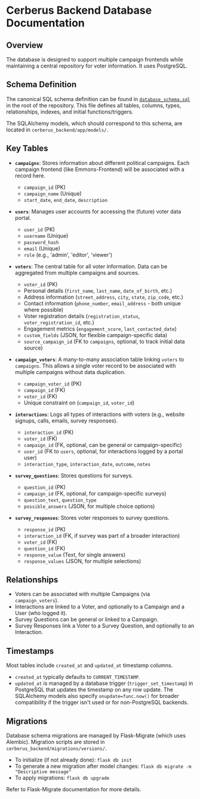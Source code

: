 # Cerberus Backend Database Documentation

## Overview

The database is designed to support multiple campaign frontends while maintaining a central repository for voter information. It uses PostgreSQL.

## Schema Definition

The canonical SQL schema definition can be found in [`database_schema.sql`](../database_schema.sql) in the root of the repository. This file defines all tables, columns, types, relationships, indexes, and initial functions/triggers.

The SQLAlchemy models, which should correspond to this schema, are located in `cerberus_backend/app/models/`.

## Key Tables

-   **`campaigns`**: Stores information about different political campaigns. Each campaign frontend (like Emmons-Frontend) will be associated with a record here.
    -   `campaign_id` (PK)
    -   `campaign_name` (Unique)
    -   `start_date`, `end_date`, `description`

-   **`users`**: Manages user accounts for accessing the (future) voter data portal.
    -   `user_id` (PK)
    -   `username` (Unique)
    -   `password_hash`
    -   `email` (Unique)
    -   `role` (e.g., 'admin', 'editor', 'viewer')

-   **`voters`**: The central table for all voter information. Data can be aggregated from multiple campaigns and sources.
    -   `voter_id` (PK)
    -   Personal details (`first_name`, `last_name`, `date_of_birth`, etc.)
    -   Address information (`street_address`, `city`, `state`, `zip_code`, etc.)
    -   Contact information (`phone_number`, `email_address` - both unique where possible)
    -   Voter registration details (`registration_status`, `voter_registration_id`, etc.)
    -   Engagement metrics (`engagement_score`, `last_contacted_date`)
    -   `custom_fields` (JSON, for flexible campaign-specific data)
    -   `source_campaign_id` (FK to `campaigns`, optional, to track initial data source)

-   **`campaign_voters`**: A many-to-many association table linking `voters` to `campaigns`. This allows a single voter record to be associated with multiple campaigns without data duplication.
    -   `campaign_voter_id` (PK)
    -   `campaign_id` (FK)
    -   `voter_id` (FK)
    -   Unique constraint on (`campaign_id`, `voter_id`)

-   **`interactions`**: Logs all types of interactions with voters (e.g., website signups, calls, emails, survey responses).
    -   `interaction_id` (PK)
    -   `voter_id` (FK)
    -   `campaign_id` (FK, optional, can be general or campaign-specific)
    -   `user_id` (FK to `users`, optional, for interactions logged by a portal user)
    -   `interaction_type`, `interaction_date`, `outcome`, `notes`

-   **`survey_questions`**: Stores questions for surveys.
    -   `question_id` (PK)
    -   `campaign_id` (FK, optional, for campaign-specific surveys)
    -   `question_text`, `question_type`
    -   `possible_answers` (JSON, for multiple choice options)

-   **`survey_responses`**: Stores voter responses to survey questions.
    -   `response_id` (PK)
    -   `interaction_id` (FK, if survey was part of a broader interaction)
    -   `voter_id` (FK)
    -   `question_id` (FK)
    -   `response_value` (Text, for single answers)
    -   `response_values` (JSON, for multiple selections)

## Relationships

-   Voters can be associated with multiple Campaigns (via `campaign_voters`).
-   Interactions are linked to a Voter, and optionally to a Campaign and a User (who logged it).
-   Survey Questions can be general or linked to a Campaign.
-   Survey Responses link a Voter to a Survey Question, and optionally to an Interaction.

## Timestamps

Most tables include `created_at` and `updated_at` timestamp columns.
-   `created_at` typically defaults to `CURRENT_TIMESTAMP`.
-   `updated_at` is managed by a database trigger (`trigger_set_timestamp`) in PostgreSQL that updates the timestamp on any row update. The SQLAlchemy models also specify `onupdate=func.now()` for broader compatibility if the trigger isn't used or for non-PostgreSQL backends.

## Migrations

Database schema migrations are managed by Flask-Migrate (which uses Alembic). Migration scripts are stored in `cerberus_backend/migrations/versions/`.
-   To initialize (if not already done): `flask db init`
-   To generate a new migration after model changes: `flask db migrate -m "Descriptive message"`
-   To apply migrations: `flask db upgrade`

Refer to Flask-Migrate documentation for more details.
